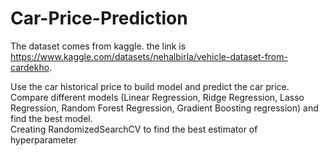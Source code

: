 # Car-Price-Prediction

The dataset comes from kaggle. the link is https://www.kaggle.com/datasets/nehalbirla/vehicle-dataset-from-cardekho.

Use the car historical price to build model and predict the car price.\
Compare different models (Linear Regression, Ridge Regression, Lasso Regression, Random Forest Regression, Gradient Boosting regression) and find the best model. \
Creating RandomizedSearchCV to find the best estimator of hyperparameter

